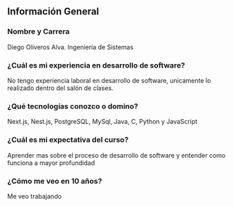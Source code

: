 ## Información General

### Nombre y Carrera

Diego Oliveros Alva. Ingeniería de Sistemas

### ¿Cuál es mi experiencia en desarrollo de software?

No tengo experiencia laboral en desarrollo de software, unicamente lo realizado dentro del salón de clases.

### ¿Qué tecnologías conozco o domino?

Next.js, Nest.js, PostgreSQL, MySql, Java, C, Python y JavaScript

### ¿Cuál es mi expectativa del curso?

Aprender mas sobre el proceso de desarrollo de software y entender como funciona a mayor profundidad

### ¿Cómo me veo en 10 años?

Me veo trabajando
